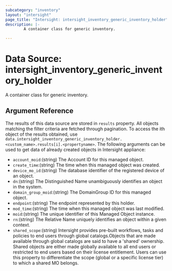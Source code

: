 ```yaml
---
subcategory: "inventory"
layout: "intersight"
page_title: "Intersight: intersight_inventory_generic_inventory_holder"
description: |-
        A container class for generic inventory.

---
```


# Data Source: intersight_inventory_generic_inventory_holder
A container class for generic inventory.
## Argument Reference
The results of this data source are stored in `results` property.
All objects matching the filter criteria are fetched through pagination.
To access the ith object of the results obtained, use `data.intersight_inventory_generic_inventory_holder.<custom_name>.results[i].<propertyname>`.
The following arguments can be used to get data of already created objects in Intersight appliance:
* `account_moid`:(string) The Account ID for this managed object. 
* `create_time`:(string) The time when this managed object was created. 
* `device_mo_id`:(string) The database identifier of the registered device of an object. 
* `dn`:(string) The Distinguished Name unambiguously identifies an object in the system. 
* `domain_group_moid`:(string) The DomainGroup ID for this managed object. 
* `endpoint`:(string) The endpoint represented by this holder. 
* `mod_time`:(string) The time when this managed object was last modified. 
* `moid`:(string) The unique identifier of this Managed Object instance. 
* `rn`:(string) The Relative Name uniquely identifies an object within a given context. 
* `shared_scope`:(string) Intersight provides pre-built workflows, tasks and policies to end users through global catalogs.Objects that are made available through global catalogs are said to have a 'shared' ownership. Shared objects are either made globally available to all end users or restricted to end users based on their license entitlement. Users can use this property to differentiate the scope (global or a specific license tier) to which a shared MO belongs. 
 
